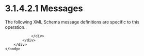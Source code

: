<html dir="LTR" xmlns:mshelp="http://msdn.microsoft.com/mshelp" xmlns:ddue="http://ddue.schemas.microsoft.com/authoring/2003/5" xmlns:xlink="http://www.w3.org/1999/xlink" xmlns:tool="http://www.microsoft.com/tooltip">
    <head>
        <meta http-equiv="Content-Type" content="text/html; CHARSET=utf-8"></meta>
        <meta name="save" content="history"></meta>
        <title>3.1.4.2.1 Messages</title>
        <xml>
            <mshelp:toctitle title="3.1.4.2.1 Messages"></mshelp:toctitle>
            <mshelp:rltitle title="[MS-SSAS]: Messages"></mshelp:rltitle>
            <mshelp:keyword index="A" term="480f8ac4-d133-4975-8d52-a1826e053cdf"></mshelp:keyword>
            <mshelp:attr name="DCSext.ContentType" value="open specification"></mshelp:attr>
            <mshelp:attr name="AssetID" value="480f8ac4-d133-4975-8d52-a1826e053cdf"></mshelp:attr>
            <mshelp:attr name="TopicType" value="kbRef"></mshelp:attr>
            <mshelp:attr name="DCSext.Title" value="[MS-SSAS]: Messages" />
        </xml>
    </head>
    <body>
        <div id="header">
            <h1 class="heading">3.1.4.2.1 Messages</h1>
        </div>
        <div id="mainSection">
            <div id="mainBody">
                <div id="allHistory" class="saveHistory"></div>
                <div id="sectionSection0" class="section" name="collapseableSection">
                    

<p>The following XML Schema message definitions are specific to
this operation.</p>


                </div>
            </div>
        </div>
    </body>
</html>